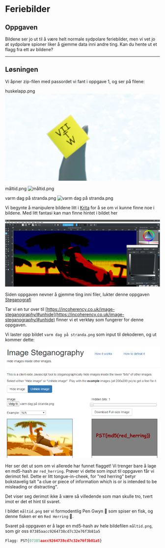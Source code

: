 # Feriebilder

## Oppgaven

Bildene ser jo ut til å være helt normale sydpolare feriebilder, men vi vet jo at sydpolare spioner liker å gjemme data inni andre ting. Kan du hente ut et flagg fra ett av bildene?

---

## Løsningen

Vi åpner zip-filen med passordet vi fant i oppgave 1, og ser på filene:

huskelapp.png
![huskelapp.png](./assets/huskelapp.png)

måltid.png
![måltid.png](./assets/måltid.png)

varm dag på stranda.png
![varm dag på stranda.png](./assets/varm%20dag%20på%20stranda.png)

Vi begynte å manipulere bildene litt i [Krita](https://krita.org/en/) for å se om vi kunne finne noe i bildene. Med litt fantasi kan man finne hintet i bildet her

![./assets/screen2](./assets/screen2.png)

Siden oppgaven nevner å gjemme ting inni filer, lukter denne oppgaven [Steganografi](https://en.wikipedia.org/wiki/Steganography)

Tar vi en tur over til [https://incoherency.co.uk/image-steganography/#unhide](https://incoherency.co.uk/image-steganography/#unhide) finner vi et verktøy som fungerer for denne oppgaven.

Vi laster opp bildet `varm dag på stranda.png` som input til dekoderen, og ut kommer dette:

![./assets/screen1](./assets/screen1.png)

Her ser det ut som om vi allerede har funnet flagget! Vi trenger bare å lage en md5-hash av `red_herring`. Prøver vi dette som input til oppgaven får vi derimot feil. Dette er litt tongue-in-cheek, for "red herring" betyr bokstavelig talt "a clue or piece of information which is or is intended to be misleading or distracting".

Det viser seg derimot ikke å være så villedende som man skulle tro, tvert imot er det et hint til svaret.

I bildet `måltid.png` ser vi formodentlig Pen Gwyn 🐧 som spiser en fisk, og denne fisken er en `Red Herring` 🐠.

Svaret på oppgaven er å lage en md5-hash av hele bildefilen `måltid.png`, som gir oss `07385aacc9264738cd7c32e76f3b81a5`

```javascript
Flagg: PST{07385aacc9264738cd7c32e76f3b81a5}
```
